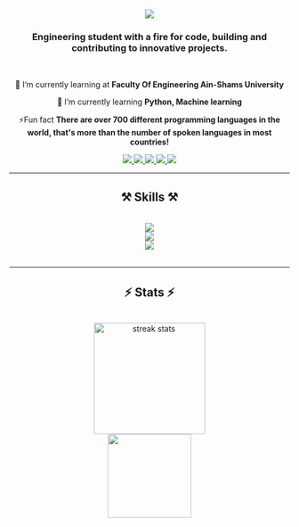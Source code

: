 <h1 align="center">
     <img src="https://readme-typing-svg.demolab.com?font=Concert+One&size=36&duration=3000&pause=800&center=true&vCenter=true&random=false&width=435&lines=Hi+there+%F0%9F%91%8B;I'm+Omar+Mamon+!" />
</h1>

<h3 align="center">Engineering student with a fire for code, building and contributing to innovative projects.</h3>
<br/>

<div align="center">
 
 🔭 I’m currently learning at **Faculty Of Engineering Ain-Shams University**
 
 🌱 I’m currently learning **Python, Machine learning**

 ⚡Fun fact **There are over 700 different programming languages in the world, that's more than the number of spoken languages in most countries!**

 </div>
 
<div align="center"> 
  <a href="mailto:omar.mamon203@gmail.com">
    <img src="https://img.shields.io/badge/Gmail-333333?style=for-the-badge&logo=gmail&logoColor=red" />
  </a>
  <a href="https://www.linkedin.com/in/omar-mamon-42643226b/" target="_blank">
    <img src="https://img.shields.io/badge/LinkedIn-0077B5?style=for-the-badge&logo=linkedin&logoColor=white" target="_blank" />
  </a>
  <a href="https://www.coursera.org/user/b971fb109f66721fa282cf4b688b9ad0" target="_blank">
    <img src="https://img.shields.io/badge/Coursera-0056D2?style=for-the-badge&logo=Coursera&logoColor=white" target="_blank" />
  </a>
  <a href="https://www.hackerrank.com/profile/omar_mamon203" target="_blank">
    <img src="https://img.shields.io/badge/-Hackerrank-2EC866?style=for-the-badge&logo=HackerRank&logoColor=white" target="_blank" />
  </a>
  <a href="https://www.codewars.com/users/Omar%20Mamon" target="_blank">
    <img src="https://img.shields.io/badge/Codewars-B1361E?style=for-the-badge&logo=Codewars&logoColor=white" target="_blank" />
  </a>
  
</div>

 <hr/>
 
<h2 align="center">⚒️ Skills ⚒️</h2>

<br/>
<div align="center">
    <img src="https://skillicons.dev/icons?i=python,java,c,cpp,matlab,octave,mysql" /><br>
    <img src="https://skillicons.dev/icons?i=html,css,javascript,bootstrap,react,nodejs,php,md" /><br>
    <img src="https://skillicons.dev/icons?i=arduino,vscode,visualstudio,github,git,linux,powershell,autocad,stackoverflow" />
    
</div>

<br/>
<hr/>

<h2 align="center">⚡ Stats ⚡</h2>
<br>
<div align="center">
  <img height="200" src="https://github-readme-streak-stats-salesp07.vercel.app/?user=Spafic&count_private=true&theme=holi-theme&border_radius=10" alt="streak stats"/>
<br/>
  <a href="https://github.com/anuraghazra/github-readme-stats">
    <img height="150" align="center" src="https://github-readme-stats.vercel.app/api?username=Spafic&theme=holi&border_radius=10" />
  </a>

</div>
